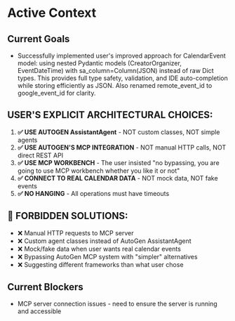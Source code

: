 # Active Context

## Current Goals

- Successfully implemented user's improved approach for CalendarEvent model: using nested Pydantic models (CreatorOrganizer, EventDateTime) with sa_column=Column(JSON) instead of raw Dict types. This provides full type safety, validation, and IDE auto-completion while storing efficiently as JSON. Also renamed remote_event_id to google_event_id for clarity.

## USER'S EXPLICIT ARCHITECTURAL CHOICES:
1. **✅ USE AUTOGEN AssistantAgent** - NOT custom classes, NOT simple agents
2. **✅ USE AUTOGEN'S MCP INTEGRATION** - NOT manual HTTP calls, NOT direct REST API
3. **✅ USE MCP WORKBENCH** - The user insisted "no bypassing, you are going to use MCP workbench whether you like it or not"
4. **✅ CONNECT TO REAL CALENDAR DATA** - NOT mock data, NOT fake events
5. **✅ NO HANGING** - All operations must have timeouts

## 🚫 FORBIDDEN SOLUTIONS:
- ❌ Manual HTTP requests to MCP server
- ❌ Custom agent classes instead of AutoGen AssistantAgent  
- ❌ Mock/fake data when user wants real calendar events
- ❌ Bypassing AutoGen MCP system with "simpler" alternatives
- ❌ Suggesting different frameworks than what user chose


## Current Blockers

- MCP server connection issues - need to ensure the server is running and accessible